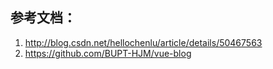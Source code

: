 ## 参考文档：
1. http://blog.csdn.net/hellochenlu/article/details/50467563
2. https://github.com/BUPT-HJM/vue-blog